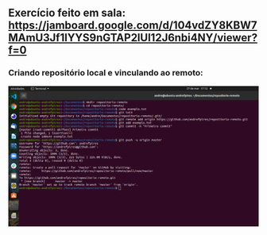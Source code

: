 ## Exercício feito em sala: https://jamboard.google.com/d/104vdZY8KBW7MAmU3Jf1IYYS9nGTAP2lUl12J6nbi4NY/viewer?f=0

### Criando repositório local e vinculando ao remoto:
<div>
  <img src="./criacao-repositorio.png" alt="Comandos terminal">
</div>
